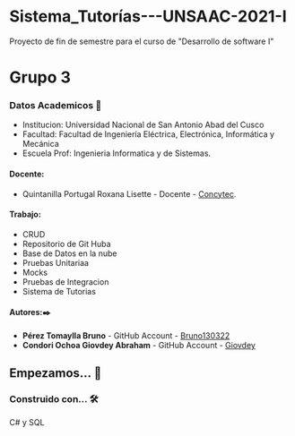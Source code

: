 # Sistema_Tutorías---UNSAAC-2021-I
Proyecto de fin de semestre para el curso de "Desarrollo de software I"

# Grupo 3
### Datos Academicos 📖
- Institucion: Universidad Nacional de San Antonio Abad del Cusco
- Facultad: Facultad de Ingeniería Eléctrica, Electrónica, Informática y Mecánica
- Escuela Prof: Ingenieria Informatica y de Sistemas.

#### Docente:
- Quintanilla Portugal Roxana Lisette - Docente - [Concytec](http://directorio.concytec.gob.pe/appDirectorioCTI/VerDatosInvestigador.do?id_investigador=40930).

#### Trabajo:
- CRUD
- Repositorio de Git Huba
- Base de Datos en la nube
- Pruebas Unitariaa
- Mocks
- Pruebas de Integracion
- Sistema de Tutorias

#### Autores:✒️

- **Pérez Tomaylla Bruno** - GitHub Account - [Bruno130322](https://github.com/Bruno130322)
- **Condori Ochoa Giovdey Abraham** - GitHub Account - [Giovdey](https://github.com/Giovdey)
## Empezamos... 🚀

### Construido con... 🛠️
C# y SQL
